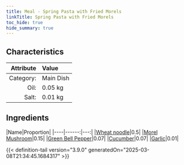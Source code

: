 ```yaml
---
title: Meal - Spring Pasta with Fried Morels
linkTitle: Spring Pasta with Fried Morels
toc_hide: true
hide_summary: true
---
```

<!-- This is generated by the MarsSim HelpGenertor, do not edit. -->


## Characteristics

| Attribute   | Value |
|--------:|:------|
|Category:|Main Dish|
|Oil:|0.05 kg|
|Salt:|0.01 kg|

## Ingredients

|Name|Proportion|
|----|------:|---:|
|[Wheat noodle](/docs/definitions/resource/wheat-noodle)|0.5|
|[Morel Mushroom](/docs/definitions/resource/morel-mushroom)|0.15|
|[Green Bell Pepper](/docs/definitions/resource/green-bell-pepper)|0.07|
|[Cucumber](/docs/definitions/resource/cucumber)|0.07|
|[Garlic](/docs/definitions/resource/garlic)|0.01|




{{< definition-tail version="3.9.0" generatedOn="2025-03-08T21:34:45.1684317" >}}

